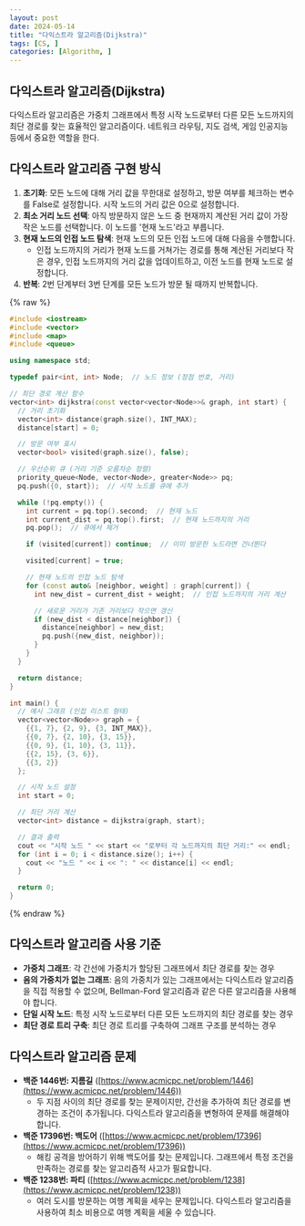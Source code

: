 ```yaml
---
layout: post
date: 2024-05-14
title: "다익스트라 알고리즘(Dijkstra)"
tags: [CS, ]
categories: [Algorithm, ]
---
```




## 다익스트라 알고리즘(Dijkstra)


다익스트라 알고리즘은 가중치 그래프에서 특정 시작 노드로부터 다른 모든 노드까지의 최단 경로를 찾는 효율적인 알고리즘이다. 네트워크 라우팅, 지도 검색, 게임 인공지능 등에서 중요한 역할을 한다.



## 다익스트라 알고리즘 구현 방식

1. **초기화**: 모든 노드에 대해 거리 값을 무한대로 설정하고, 방문 여부를 체크하는 변수를 False로 설정합니다. 시작 노드의 거리 값은 0으로 설정합니다.
2. **최소 거리 노드 선택**: 아직 방문하지 않은 노드 중 현재까지 계산된 거리 값이 가장 작은 노드를 선택합니다. 이 노드를 '현재 노드'라고 부릅니다.
3. **현재 노드의 인접 노드 탐색**: 현재 노드의 모든 인접 노드에 대해 다음을 수행합니다.
	- 인접 노드까지의 거리가 현재 노드를 거쳐가는 경로를 통해 계산된 거리보다 작은 경우, 인접 노드까지의 거리 값을 업데이트하고, 이전 노드를 현재 노드로 설정합니다.
4. **반복**: 2번 단계부터 3번 단계를 모든 노드가 방문 될 때까지 반복합니다.


{% raw %}
```c++
#include <iostream>
#include <vector>
#include <map>
#include <queue>

using namespace std;

typedef pair<int, int> Node;  // 노드 정보 (정점 번호, 거리)

// 최단 경로 계산 함수
vector<int> dijkstra(const vector<vector<Node>>& graph, int start) {
  // 거리 초기화
  vector<int> distance(graph.size(), INT_MAX);
  distance[start] = 0;

  // 방문 여부 표시
  vector<bool> visited(graph.size(), false);

  // 우선순위 큐 (거리 기준 오름차순 정렬)
  priority_queue<Node, vector<Node>, greater<Node>> pq;
  pq.push({0, start});  // 시작 노드를 큐에 추가

  while (!pq.empty()) {
    int current = pq.top().second;  // 현재 노드
    int current_dist = pq.top().first;  // 현재 노드까지의 거리
    pq.pop();  // 큐에서 제거

    if (visited[current]) continue;  // 이미 방문한 노드라면 건너뛴다

    visited[current] = true;

    // 현재 노드의 인접 노드 탐색
    for (const auto& [neighbor, weight] : graph[current]) {
      int new_dist = current_dist + weight;  // 인접 노드까지의 거리 계산

      // 새로운 거리가 기존 거리보다 작으면 갱신
      if (new_dist < distance[neighbor]) {
        distance[neighbor] = new_dist;
        pq.push({new_dist, neighbor});
      }
    }
  }

  return distance;
}

int main() {
  // 예시 그래프 (인접 리스트 형태)
  vector<vector<Node>> graph = {
    {{1, 7}, {2, 9}, {3, INT_MAX}},
    {{0, 7}, {2, 10}, {3, 15}},
    {{0, 9}, {1, 10}, {3, 11}},
    {{2, 15}, {3, 6}},
    {{3, 2}}
  };

  // 시작 노드 설정
  int start = 0;

  // 최단 거리 계산
  vector<int> distance = dijkstra(graph, start);

  // 결과 출력
  cout << "시작 노드 " << start << "로부터 각 노드까지의 최단 거리:" << endl;
  for (int i = 0; i < distance.size(); i++) {
    cout << "노드 " << i << ": " << distance[i] << endl;
  }

  return 0;
}
```
{% endraw %}




## 다익스트라 알고리즘 사용 기준

- **가중치 그래프**: 각 간선에 가중치가 할당된 그래프에서 최단 경로를 찾는 경우
- **음의 가중치가 없는 그래프**: 음의 가중치가 있는 그래프에서는 다익스트라 알고리즘을 직접 적용할 수 없으며, Bellman-Ford 알고리즘과 같은 다른 알고리즘을 사용해야 합니다.
- **단일 시작 노드**: 특정 시작 노드로부터 다른 모든 노드까지의 최단 경로를 찾는 경우
- **최단 경로 트리 구축**: 최단 경로 트리를 구축하여 그래프 구조를 분석하는 경우


## 다익스트라 알고리즘 문제

- **백준 1446번: 지름길** ([https://www.acmicpc.net/problem/1446](https://www.acmicpc.net/problem/1446))
	- 두 지점 사이의 최단 경로를 찾는 문제이지만, 간선을 추가하여 최단 경로를 변경하는 조건이 추가됩니다. 다익스트라 알고리즘을 변형하여 문제를 해결해야 합니다.
- **백준 17396번: 백도어** ([https://www.acmicpc.net/problem/17396](https://www.acmicpc.net/problem/17396))
	- 해킹 공격을 방어하기 위해 백도어를 찾는 문제입니다. 그래프에서 특정 조건을 만족하는 경로를 찾는 알고리즘적 사고가 필요합니다.
- **백준 1238번: 파티** ([https://www.acmicpc.net/problem/1238](https://www.acmicpc.net/problem/1238))
	- 여러 도시를 방문하는 여행 계획을 세우는 문제입니다. 다익스트라 알고리즘을 사용하여 최소 비용으로 여행 계획을 세울 수 있습니다.
